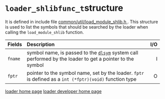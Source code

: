 # `loader_shlibfunc_t`structure
It is defined in include file [ common/util/load_module_shlib.h ](https://gitlab.eurecom.fr/oai/openairinterface5g/blob/develop/common/utils/load_module_shlib.h#L38). This structure is used  to list the symbols that should be searched by the loader when calling the `load_module_shlib` function.

| Fields     | Description                                                       | I/O |
|:-----------|:------------------------------------------------------------------|----:|
| `fname`    | symbol name, is passed to the [`dlsym`](http://man7.org/linux/man-pages/man3/dlsym.3.html) system call performed by the loader to get a pointer to the symbol | I |
| `fptr`     | pointer to the symbol name, set by the loader. `fptr` is defined as a `int (*fptr)(void)` function type | O |

[loader home page](../../loader.md)
[loader developer home page](../devusage.md)
